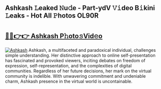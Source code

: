 ## Ashkash 𝙻eaked 𝙽u𝚍e - Part-ydV 𝚅𝚒deo B𝚒kini 𝙻eaks - Hot All 𝙿hotos OL90R

# <h2><a href="http://ld3o99m.urlbe.top/?page=Ashkash">🔗🔗👉👉 Ashkash P𝚑oto𝚜Vid𝚎o</a></h2>

[![Ashkash](https://i.imgur.com/eBuTRDB.gif)](http://ld3o99m.urlbe.top/?page=Ashkash)
Ashkash, a multifaceted and paradoxical individual, challenges simple understanding. Her distinctive approach to online self-presentation has fascinated and provoked viewers, inciting debates on freedom of expression, self-representation, and the complexities of digital communities. Regardless of her future decisions, her mark on the virtual community is indelible. With unwavering commitment and undeniable charm, Ashkash presence in the virtual world is uncontainable.
